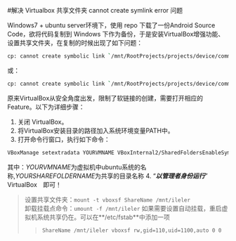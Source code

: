 #解决 Virtualbox 共享文件夹 cannot create symlink error 问题

Windows7 + ubuntu server环境下，使用 repo 下载了一份Android Source Code，欲将代码复制到 Windows 下作为备份，于是安装VirtualBox增强功能、设置共享文件夹，在复制的时候出现了如下问题：
```sh
cp: cannot create symbolic link `/mnt/RootProjects/projects/device/common.git/objects':Read-only file system
```
或：
```sh
cp: cannot create symbolic link `/mnt/RootProjects/projects/device/common.git/objects': Protocol error
```

原来VirtualBox从安全角度出发，限制了软链接的创建，需要打开相应的Feature。以下为详细步骤：
1. 关闭 VirtualBox。
2. 将VirtualBox安装目录的路径加入系统环境变量PATH中。
3. 打开命令行窗口，执行如下命令：
```sh
VBoxManage setextradata YOURVMNAME VBoxInternal2/SharedFoldersEnableSymlinksCreate/YOURSHAREFOLDERNAME 1 
```
其中：*YOURVMNAME*为虚拟机中ubuntu系统的名称,*YOURSHAREFOLDERNAME*为共享的目录名称
4. “***以管理者身份运行***” VirtualBox　即可！



>设置共享文件夹：`mount -t vboxsf ShareName /mnt/ileler`  
>卸载挂载点命令：`umount -f /mnt/ileler` 
>如果需要设置自动挂载，重启虚拟机系统共享仍在。可以在**/etc/fstab**中添加一项  
>>`ShareName /mnt/ileler vboxsf rw,gid=110,uid=1100,auto 0 0`   

